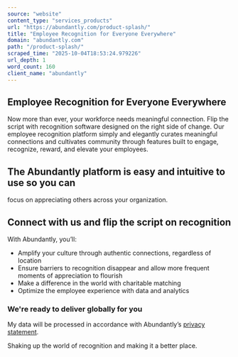 ```yaml
---
source: "website"
content_type: "services_products"
url: "https://abundantly.com/product-splash/"
title: "Employee Recognition for Everyone Everywhere"
domain: "abundantly.com"
path: "/product-splash/"
scraped_time: "2025-10-04T18:53:24.979226"
url_depth: 1
word_count: 160
client_name: "abundantly"
---
```


## Employee Recognition for Everyone Everywhere

Now more than ever, your workforce needs meaningful connection. Flip the script with recognition software designed on the right side of change. Our employee recognition platform simply and elegantly curates meaningful connections and cultivates community through features built to engage, recognize, reward, and elevate your employees.

## The Abundantly platform is easy and intuitive to use so you can  
focus on appreciating others across your organization.

## Connect with us and flip the script on recognition

With Abundantly, you’ll:

*   Amplify your culture through authentic connections, regardless of location
*   Ensure barriers to recognition disappear and allow more frequent moments of appreciation to flourish
*   Make a difference in the world with charitable matching
*   Optimize the employee experience with data and analytics

### We're ready to deliver globally for you

My data will be processed in accordance with Abundantly’s [privacy statement](https://abundantly.com/privacy-policy/).

Shaking up the world of recognition and making it a better place.